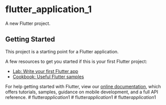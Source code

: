 # flutter_application_1

A new Flutter project.

## Getting Started

This project is a starting point for a Flutter application.

A few resources to get you started if this is your first Flutter project:

- [Lab: Write your first Flutter app](https://flutter.dev/docs/get-started/codelab)
- [Cookbook: Useful Flutter samples](https://flutter.dev/docs/cookbook)

For help getting started with Flutter, view our
[online documentation](https://flutter.dev/docs), which offers tutorials,
samples, guidance on mobile development, and a full API reference.
#   f l u t t e r _ a p p l i c a t i o n _ 1  
 #   f l u t t e r _ a p p l i c a t i o n _ 1  
 #   f l u t t e r _ a p p l i c a t i o n _ 1  
 